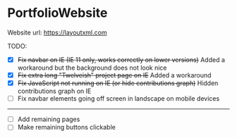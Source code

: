 # PortfolioWebsite

Website url: https://layoutxml.com

TODO:
- [X] <del>Fix navbar on IE (IE 11 only, works correctly on lower versions)</del> Added a workaround but the background does not look nice
- [X] <del>Fix extra long "Twelveish" project page on IE</del> Added a workaround
- [X] <del>Fix JavaScript not running on IE (or hide contributions graph)</del> Hidden contributions graph on IE
- [ ] Fix navbar elements going off screen in landscape on mobile devices
---
- [ ] Add remaining pages
- [ ] Make remaining buttons clickable
